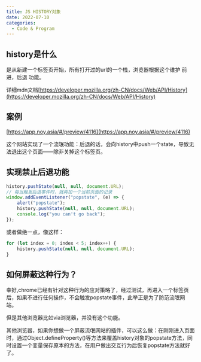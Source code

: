 ```yaml
---
title: JS HISTORY对象
date: 2022-07-10
categories:
  - Code & Program
---
```


## history是什么

是从新建一个标签页开始，所有打开过的url的一个栈，浏览器根据这个维护 前进，后退 功能。

详细mdn文档[https://developer.mozilla.org/zh-CN/docs/Web/API/History](https://developer.mozilla.org/zh-CN/docs/Web/API/History)

## 案例

[https://app.noy.asia/#/preview/4116](https://app.noy.asia/#/preview/4116)

这个网站实现了一个流氓功能：后退的话，会向history中push一个state，导致无法退出这个页面——除非关掉这个标签页。

## 实现禁止后退功能

```js
history.pushState(null, null, document.URL);
// 每当触发后退事件时，就再加一个当前页面的记录
window.addEventListener("popstate", (e) => {
	alert("popstate");
	history.pushState(null, null, document.URL);
	console.log("you can't go back");
});
```

或者做绝一点，像这样：

```js
for (let index = 0; index < 5; index++) {
	history.pushState(null, null, document.URL);
}
```

## 如何屏蔽这种行为？

幸好,chrome已经有针对这种行为的应对策略了，经过测试，再进入一个标签页后，如果不进行任何操作，不会触发popstate事件，此举正是为了防范流氓网站。

但是其他浏览器比如via浏览器，并没有这个功能。

其他浏览器，如果你想做一个屏蔽流氓网站的插件，可以这么做：在刚刚进入页面时，通过Object.defineProperty()等方法来覆盖history对象的popstate方法，同时设置一个变量保存原本的方法，在用户做出交互行为后恢复popstate方法就好了。
